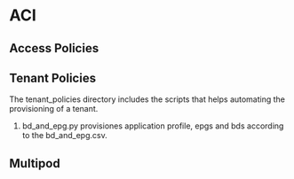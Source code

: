 # ACI
## Access Policies


## Tenant Policies

The tenant_policies directory includes the scripts that helps automating the provisioning of a tenant.

1. bd_and_epg.py provisiones application profile, epgs and bds according to the bd_and_epg.csv.


## Multipod
